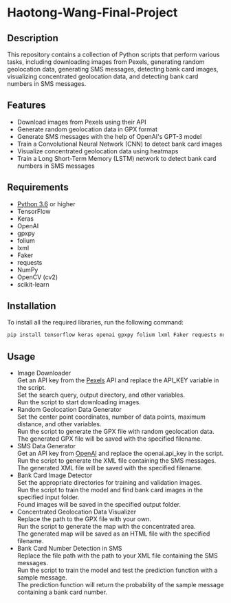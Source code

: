 # Haotong-Wang-Final-Project 
## Description  
This repository contains a collection of Python scripts that perform various tasks, including downloading images from Pexels, generating random geolocation data, generating SMS messages, detecting bank card images, visualizing concentrated geolocation data, and detecting bank card numbers in SMS messages.  
## Features  
- Download images from Pexels using their API  
- Generate random geolocation data in GPX format  
- Generate SMS messages with the help of OpenAI's GPT-3 model  
- Train a Convolutional Neural Network (CNN) to detect bank card images  
- Visualize concentrated geolocation data using heatmaps  
- Train a Long Short-Term Memory (LSTM) network to detect bank card numbers in SMS messages  
## Requirements  
- [Python 3.6](https://www.python.org/downloads/) or higher  
- TensorFlow  
- Keras  
- OpenAI  
- gpxpy  
- folium  
- lxml  
- Faker  
- requests  
- NumPy  
- OpenCV (cv2)  
- scikit-learn  
## Installation  
To install all the required libraries, run the following command:  
```bash
pip install tensorflow keras openai gpxpy folium lxml Faker requests numpy opencv-python-headless scikit-learn  
```  
## Usage  
- Image Downloader  
Get an API key from the [Pexels](https://www.pexels.com/api/) API and replace the API_KEY variable in the script.  
Set the search query, output directory, and other variables.  
Run the script to start downloading images.  
- Random Geolocation Data Generator  
Set the center point coordinates, number of data points, maximum distance, and other variables.  
Run the script to generate the GPX file with random geolocation data.  
The generated GPX file will be saved with the specified filename.  
- SMS Data Generator  
Get an API key from [OpenAI](https://platform.openai.com/docs/api-reference) and replace the openai.api_key in the script.  
Run the script to generate the XML file containing the SMS messages.  
The generated XML file will be saved with the specified filename.  
- Bank Card Image Detector  
Set the appropriate directories for training and validation images.  
Run the script to train the model and find bank card images in the specified input folder.  
Found images will be saved in the specified output folder.  
- Concentrated Geolocation Data Visualizer  
Replace the path to the GPX file with your own.  
Run the script to generate the map with the concentrated area.  
The generated map will be saved as an HTML file with the specified filename.  
- Bank Card Number Detection in SMS  
Replace the file path with the path to your XML file containing the SMS messages.  
Run the script to train the model and test the prediction function with a sample message.  
The prediction function will return the probability of the sample message containing a bank card number.  

